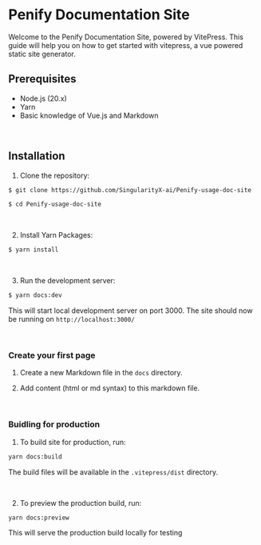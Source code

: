 # Penify Documentation Site

Welcome to the Penify Documentation Site, powered by VitePress. This guide will help you on how to get started with vitepress, a vue powered static site generator.

## Prerequisites

- Node.js (20.x)
- Yarn
- Basic knowledge of Vue.js and Markdown

<br>

## Installation

1. Clone the repository:

```bash
$ git clone https://github.com/SingularityX-ai/Penify-usage-doc-site

$ cd Penify-usage-doc-site
```

<br>

2. Install Yarn Packages:

```bash
$ yarn install
```

<br>

3. Run the development server:

```bash
$ yarn docs:dev
```

This will start local development server on port 3000. The site should now be running on `http://localhost:3000/`

<br>

### Create your first page

1. Create a new Markdown file in the `docs` directory.

2. Add content (html or md syntax) to this markdown file.

<br>

### Buidling for production

1. To build site for production, run:

```bash
yarn docs:build
```

The build files will be available in the `.vitepress/dist` directory.

<br>

2. To preview the production build, run:

```bash
yarn docs:preview
```

This will serve the production build locally for testing
